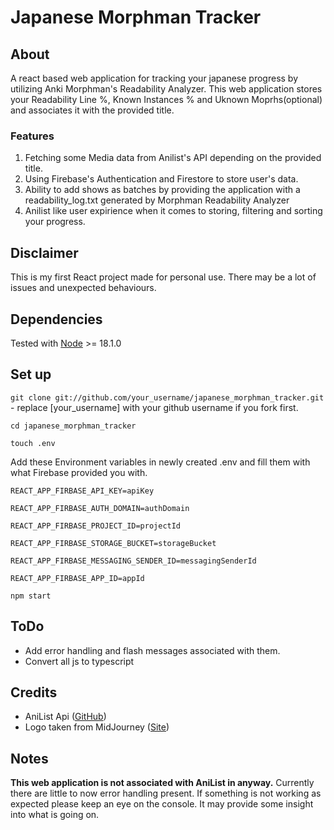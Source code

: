 # Japanese Morphman Tracker

## About
A react based web application for tracking your japanese progress by utilizing Anki Morphman's Readability Analyzer. This web application stores your Readability Line %, Known Instances % and Uknown Moprhs(optional) and associates it with the provided title.

### Features
  1. Fetching some Media data from Anilist's API depending on the provided title.
  2. Using Firebase's Authentication and Firestore to store user's data.
  3. Ability to add shows as batches by providing the application with a readability_log.txt generated by Morphman Readability Analyzer
  4. Anilist like user expirience when it comes to storing, filtering and sorting your progress.

## Disclaimer
This is my first React project made for personal use. There may be a lot of issues and unexpected behaviours.

## Dependencies
Tested with [Node](https://nodejs.org/en/) >= 18.1.0

## Set up
`git clone git://github.com/your_username/japanese_morphman_tracker.git` - replace [your_username] with your github username if you fork first.

`cd japanese_morphman_tracker`

`touch .env`

Add these Environment variables in newly created .env and fill them with what Firebase provided you with.

`REACT_APP_FIRBASE_API_KEY=apiKey`

`REACT_APP_FIRBASE_AUTH_DOMAIN=authDomain`

`REACT_APP_FIRBASE_PROJECT_ID=projectId`

`REACT_APP_FIRBASE_STORAGE_BUCKET=storageBucket`

`REACT_APP_FIRBASE_MESSAGING_SENDER_ID=messagingSenderId`

`REACT_APP_FIRBASE_APP_ID=appId`

`npm start`

## ToDo
- Add error handling and flash messages associated with them.
- Convert all js to typescript

## Credits
 - AniList Api ([GitHub](https://github.com/AniList/ApiV2-GraphQL-Docs))
 - Logo taken from MidJourney ([Site](https://www.midjourney.com/showcase/))
 
## Notes
**This web application is not associated with AniList in anyway.**
Currently there are little to now error handling present. If something is not working as expected please keep an eye on the console. It may provide some insight into what is going on. 

